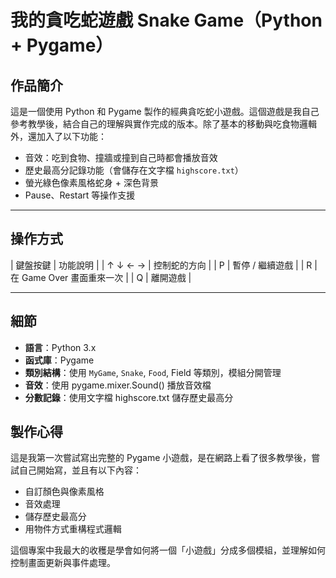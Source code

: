 # 我的貪吃蛇遊戲 Snake Game（Python + Pygame）

## 作品簡介  
這是一個使用 Python 和 Pygame 製作的經典貪吃蛇小遊戲。這個遊戲是我自己參考教學後，結合自己的理解與實作完成的版本。除了基本的移動與吃食物邏輯外，還加入了以下功能：

- 音效：吃到食物、撞牆或撞到自己時都會播放音效
- 歷史最高分記錄功能（會儲存在文字檔 `highscore.txt`）
- 螢光綠色像素風格蛇身 + 深色背景
- Pause、Restart 等操作支援


---

##  操作方式
| 鍵盤按鍵 | 功能說明 |
| ↑ ↓ ← → | 控制蛇的方向 |
| P        | 暫停 / 繼續遊戲 |
| R        | 在 Game Over 畫面重來一次 |
| Q        | 離開遊戲 |

---

## 細節
- **語言**：Python 3.x
- **函式庫**：Pygame
- **類別結構**：使用 `MyGame`, `Snake`, `Food`, Field 等類別，模組分開管理
- **音效**：使用 pygame.mixer.Sound() 播放音效檔
- **分數記錄**：使用文字檔 highscore.txt 儲存歷史最高分

## 製作心得
這是我第一次嘗試寫出完整的 Pygame 小遊戲，是在網路上看了很多教學後，嘗試自己開始寫，並且有以下內容：
- 自訂顏色與像素風格
- 音效處理
- 儲存歷史最高分
- 用物件方式重構程式邏輯

這個專案中我最大的收穫是學會如何將一個「小遊戲」分成多個模組，並理解如何控制畫面更新與事件處理。
